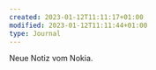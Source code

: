 ```yaml
---
created: 2023-01-12T11:11:17+01:00
modified: 2023-01-12T11:11:44+01:00
type: Journal
---
```


Neue Notiz vom Nokia.
